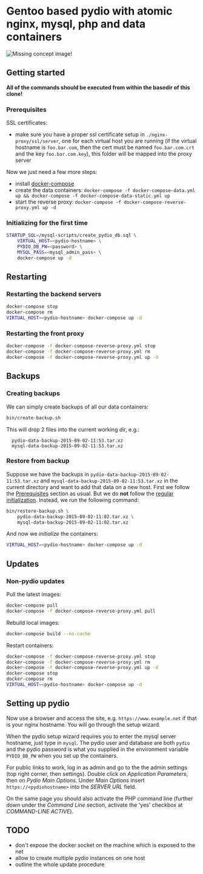 # Gentoo based pydio with atomic nginx, mysql, php and data containers

![Missing concept image!](https://raw.githubusercontent.com/wiki/hasufell/docker-gentoo-pydio/images/concept.png)

## Getting started

__All of the commands should be executed from within the basedir
of this clone!__

### Prerequisites

SSL certificates:
* make sure you have a proper ssl certificate setup in `./nginx-proxy/ssl/server`, one for each virtual host you are running (if the virtual hostname is `foo.bar.com`, then the cert must be named `foo.bar.com.crt` and the key `foo.bar.com.key`), this folder will be mapped into the proxy server

Now we just need a few more steps:
* install [docker-compose](https://docs.docker.com/compose/install/)
* create the data containers: `docker-compose -f docker-compose-data.yml up && docker-compose -f docker-compose-data-static.yml up`
* start the reverse proxy: `docker-compose -f docker-compose-reverse-proxy.yml up -d`

### Initializing for the first time
```sh
STARTUP_SQL=/mysql-scripts/create_pydio_db.sql \
	VIRTUAL_HOST=<pydio-hostname> \
	PYDIO_DB_PW=<password> \
	MYSQL_PASS=<mysql_admin_pass> \
	docker-compose up -d
```

## Restarting

### Restarting the backend servers
```sh
docker-compose stop
docker-compose rm
VIRTUAL_HOST=<pydio-hostname> docker-compose up -d
```

### Restarting the front proxy
```sh
docker-compose -f docker-compose-reverse-proxy.yml stop
docker-compose -f docker-compose-reverse-proxy.yml rm
docker-compose -f docker-compose-reverse-proxy.yml up -d
```

## Backups

### Creating backups

We can simply create backups of all our data containers:
```sh
bin/create-backup.sh
```
This will drop 2 files into the current working dir, e.g.:
```
  pydio-data-backup-2015-09-02-11:53.tar.xz
  mysql-data-backup-2015-09-02-11:53.tar.xz
```

### Restore from backup

Suppose we have the backups in `pydio-data-backup-2015-09-02-11:53.tar.xz` and
`mysql-data-backup-2015-09-02-11:53.tar.xz` in the current directory and want
to add that data on a new host. First we follow the
[Prerequisites](README.md#prerequisites) section as usual. But we do
__not__ follow the
[regular initialization](README.md#initializing-for-the-first-time).
Instead, we run the following command:
```sh
bin/restore-backup.sh \
	pydio-data-backup-2015-09-02-11:02.tar.xz \
	mysql-data-backup-2015-09-02-11:02.tar.xz
```

And now we _initialize_ the containers:
```sh
VIRTUAL_HOST=<pydio-hostname> docker-compose up -d
```

## Updates

### Non-pydio updates

Pull the latest images:
```sh
docker-compose pull
docker-compose -f docker-compose-reverse-proxy.yml pull
```

Rebuild local images:
```sh
docker-compose build --no-cache
```

Restart containers:
```sh
docker-compose -f docker-compose-reverse-proxy.yml stop
docker-compose -f docker-compose-reverse-proxy.yml rm
docker-compose -f docker-compose-reverse-proxy.yml up -d
docker-compose stop
docker-compose rm
VIRTUAL_HOST=<pydio-hostname> docker-compose up -d
```

## Setting up pydio

Now use a browser and access the site, e.g. `https://www.example.net` if
that is your nginx hostname. You will go through the setup wizard.

When the pydio setup wizard requires you to enter the mysql server hostname,
just type in `mysql`. The pydio user and database are both `pydio` and the
pydio password is what you supplied in the environment variable `PYDIO_DB_PW`
when you set up the containers.

For public links to work, log in as admin and go to the the admin settings
(top right corner, then settings). Double click on _Application Parameters_,
then on _Pydio Main Options_. Under _Main Options_ insert `https://<pydiohostname>`
into the _SERVER URL_ field.

On the same page you should also activate the PHP command line (further down
under the _Command Line_ section, activate the 'yes' checkbox at
_COMMAND-LINE ACTIVE_).


## TODO
* don't expose the docker socket on the machine which is exposed to the net
* allow to create multiple pydio instances on one host
* outline the whole update procedure
